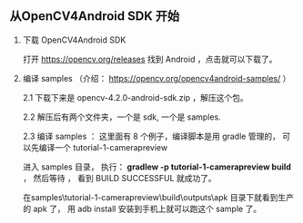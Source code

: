 

## 从OpenCV4Android SDK 开始

1. 下载 OpenCV4Android SDK 

    打开 https://opencv.org/releases 找到 Android ，点击就可以下载了。
  
2. 编译 samples （介绍： https://opencv.org/opencv4android-samples/ ）

    2.1 下载下来是 opencv-4.2.0-android-sdk.zip ，解压这个包。
    
    2.2  解压后有两个文件夹，一个是 sdk, 一个是 samples.
    
    2.3 编译 samples ： 这里面有 8 个例子，编译脚本是用 gradle 管理的， 可以先编译一个 tutorial-1-camerapreview
    
    进入 samples 目录， 执行： **gradlew -p tutorial-1-camerapreview build**  ， 然后等待 ， 看到 BUILD SUCCESSFUL 就成功了。
    
    在samples\tutorial-1-camerapreview\build\outputs\apk 目录下就看到生产的 apk 了， 用 adb install 安装到手机上就可以跑这个 sample 了。
    
    
    
